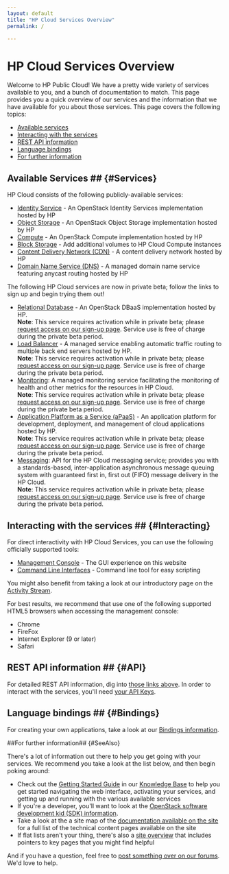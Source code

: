 ```yaml
---
layout: default
title: "HP Cloud Services Overview"
permalink: /

---
```

<!-- <iframe src="https://player.vimeo.com/video/38064508?title=0&amp;byline=0&amp;portrait=0" width="580" height="420" frameborder="0"> </iframe> -->

# HP Cloud Services Overview

Welcome to HP Public Cloud!  We have a pretty wide variety of services available to you, and a bunch of documentation to match.  This page provides you a quick overview of our services and the information that we have available for you about those services.  This page covers the following topics:

* [Available services](#Services)
* [Interacting with the services](#Interacting)
* [REST API information](#API)
* [Language bindings](#Bindings)
* [For further information](#SeeAlso)

## Available Services ## {#Services}

HP Cloud consists of the following publicly-available services:

* [Identity Service](/identity/) - An OpenStack Identity Services implementation hosted by HP
* [Object Storage](/object-storage/) - An OpenStack Object Storage implementation hosted by HP
* [Compute](/compute/) - An OpenStack Compute implementation hosted by HP
* [Block Storage](/block-storage/) - Add additional volumes to HP Cloud Compute instances
* [Content Delivery Network (CDN)](/cdn/) - A content delivery network hosted by HP
* [Domain Name Service (DNS)](/dns/) - A managed domain name service featuring anycast routing hosted by HP

The following HP Cloud services are now in private beta; follow the links to sign up and begin trying them out!

* [Relational Database](/dbaas/) - An OpenStack DBaaS implementation hosted by HP.<br>
  **Note**: This service requires activation while in private beta; please [request access on our sign-up page](https://account.hpcloud.com/cases/betarequest/dbaas).  Service use is free of charge during the private beta period.
* [Load Balancer](/lbaas/) -  A managed service enabling automatic traffic routing to multiple back end servers hosted by HP.<br>
  **Note**: This service requires activation while in private beta; please [request access on our sign-up page](https://account.hpcloud.com/cases/betarequest/lbaas).  Service use is free of charge during the private beta period.
* [Monitoring](/maas/): A managed monitoring service facilitating the monitoring of health and other metrics for the resources in HP Cloud.<br>
  **Note**: This service requires activation while in private beta; please [request access on our sign-up page](https://account.hpcloud.com/cases/betarequest/maas). Service use is free of charge during the private beta period.
* [Application Platform as a Service (aPaaS)](/apaas/) - An application platform for development, deployment, and management of cloud applications hosted by HP.<br>
  **Note**: This service requires activation while in private beta; please [request access on our sign-up page](https://apaas.hpcloud.com/shared/free-private-beta/signup).  Service use is free of charge during the private beta period.
* [Messaging](/msgaas/): API for the HP Cloud messaging service; provides you with a standards-based, inter-application asynchronous message queuing system with guaranteed first in, first out (FIFO) message delivery in the HP Cloud.<br>
  **Note**: This service requires activation while in private beta; please [request access on our sign-up page](https://account.hpcloud.com/cases/betarequest/msgaas). Service use is free of charge during the private beta period.
  
## Interacting with the services ## {#Interacting}

For direct interactivity with HP Cloud Services, you can use the following officially supported tools:

* [Management Console](https://console.hpcloud.com) - The GUI experience on this website
* [Command Line Interfaces](/cli/) - Command line tool for easy scripting

You might also benefit from taking a look at our introductory page on the [Activity Stream](/activity-stream).

For best results, we recommend that use one of the following supported HTML5 browsers when accessing the management console:

* Chrome
* FireFox 
* Internet Explorer (9 or later)
* Safari 


## REST API information ## {#API}

For detailed REST API information, dig into [those links above](#Services).  In order to interact with the services, you'll need [your API Keys](https://account.hpcloud.com/account/api_keys).


## Language bindings ## {#Bindings}

For creating your own applications, take a look at our [Bindings information](/bindings).


##For further information## {#SeeAlso}

There's a lot of information out there to help you get going with your services.  We recommend you take a look at the list below, and then begin poking around:

<!--add a link to the release notes at GA-->

* Check out the [Getting Started Guide](https://community.hpcloud.com/article/getting-started-guide/) in our [Knowledge Base](https://community.hpcloud.com/) to help you get started navigating the web interface, activating your services, and getting up and running with the various available services
* If you're a developer, you'll want to look at the [OpenStack software development kid (SDK) information](https://wiki.openstack.org/wiki/SDKs).
* Take a look at the a site map of the [documentation available on the site](/sitemap) for a full list of the technical content pages available on the site
* If flat lists aren't your thing, there's also a [site overview](/site-overview) that includes pointers to key pages that you might find helpful

And if you have a question, feel free to [post something over on our forums](https://connect.hpcloud.com). We'd love to help.
